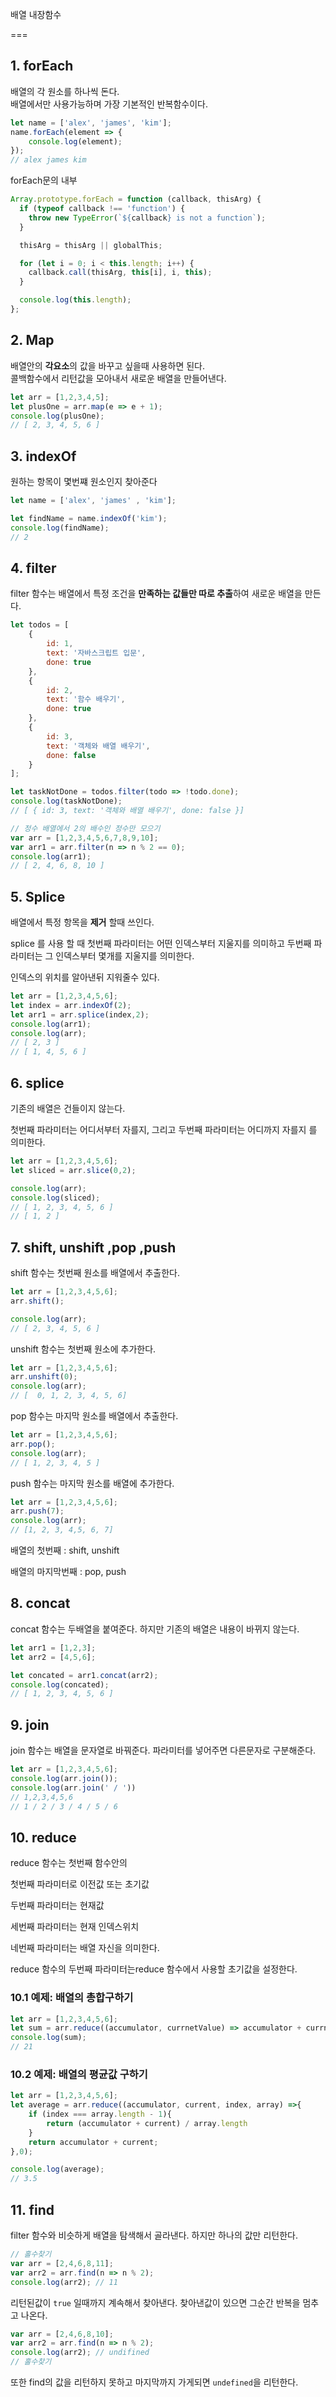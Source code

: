 배열 내장함수

===

## 1. forEach
배열의 각 원소를 하나씩 돈다.<br>
배열에서만 사용가능하며 가장 기본적인 반복함수이다.
```js
let name = ['alex', 'james', 'kim'];
name.forEach(element => {
    console.log(element);
});
// alex james kim
```

forEach문의 내부
```js
Array.prototype.forEach = function (callback, thisArg) {
  if (typeof callback !== 'function') {
    throw new TypeError(`${callback} is not a function`);
  }

  thisArg = thisArg || globalThis;

  for (let i = 0; i < this.length; i++) {
    callback.call(thisArg, this[i], i, this);
  }

  console.log(this.length);
};
```

## 2. Map
배열안의 **각요소**의 값을 바꾸고 싶을때 사용하면 된다.<br>
콜백함수에서 리턴값을 모아내서 새로운 배열을 만들어낸다.

```js
let arr = [1,2,3,4,5];
let plusOne = arr.map(e => e + 1);
console.log(plusOne);
// [ 2, 3, 4, 5, 6 ]
```
## 3. indexOf

원하는 항목이 몇번쨰 원소인지 찾아준다
```js
let name = ['alex', 'james' , 'kim'];

let findName = name.indexOf('kim');
console.log(findName);
// 2
```
## 4. filter

filter 함수는 배열에서 특정 조건을 **만족하는 값들만 따로 추출**하여 새로운 배열을 만든다.

```js
let todos = [
    {
        id: 1,
        text: '자바스크립트 입문',
        done: true
    },
    {
        id: 2,
        text: '함수 배우기',
        done: true
    },
    {
        id: 3,
        text: '객체와 배열 배우기',
        done: false
    }
];

let taskNotDone = todos.filter(todo => !todo.done);
console.log(taskNotDone);
// [ { id: 3, text: '객체와 배열 배우기', done: false }]
```
```js
// 정수 배열에서 2의 배수인 정수만 모으기
var arr = [1,2,3,4,5,6,7,8,9,10];
var arr1 = arr.filter(n => n % 2 == 0);
console.log(arr1);
// [ 2, 4, 6, 8, 10 ]
```

## 5. Splice
배열에서 특정 항목을 **제거** 할때 쓰인다.

splice 를 사용 할 때 첫번째 파라미터는 어떤 인덱스부터 지울지를 의미하고 두번째 파라미터는 그 인덱스부터 몇개를 지울지를 의미한다.

인덱스의 위치를 알아낸뒤 지워줄수 있다.
```js
let arr = [1,2,3,4,5,6];
let index = arr.indexOf(2);
let arr1 = arr.splice(index,2);
console.log(arr1);
console.log(arr);
// [ 2, 3 ]
// [ 1, 4, 5, 6 ]
```

## 6. splice
기존의 배열은 건들이지 않는다.

첫번째 파라미터는 어디서부터 자를지, 그리고 두번째 파라미터는 어디까지 자를지 를 의미한다.

```js
let arr = [1,2,3,4,5,6];
let sliced = arr.slice(0,2);

console.log(arr);
console.log(sliced);
// [ 1, 2, 3, 4, 5, 6 ]
// [ 1, 2 ]
```

## 7. shift, unshift ,pop ,push
shift 함수는 첫번째 원소를 배열에서 추출한다.
```js
let arr = [1,2,3,4,5,6];
arr.shift();

console.log(arr);
// [ 2, 3, 4, 5, 6 ]
```

unshift 함수는 첫번째 원소에 추가한다.
```js
let arr = [1,2,3,4,5,6];
arr.unshift(0);
console.log(arr);
// [  0, 1, 2, 3, 4, 5, 6]
```

pop 함수는 마지막 원소를 배열에서 추출한다.
```js
let arr = [1,2,3,4,5,6];
arr.pop();
console.log(arr);
// [ 1, 2, 3, 4, 5 ]
```

push 함수는 마지막 원소를 배열에 추가한다.
```js
let arr = [1,2,3,4,5,6];
arr.push(7);
console.log(arr);
// [1, 2, 3, 4,5, 6, 7]
```
배열의 첫번째 : shift, unshift

배열의 마지막번째 : pop, push


## 8. concat
concat 함수는 두배열을 붙여준다.
하지만 기존의 배열은 내용이 바뀌지 않는다.
```js
let arr1 = [1,2,3];
let arr2 = [4,5,6];

let concated = arr1.concat(arr2);
console.log(concated);
// [ 1, 2, 3, 4, 5, 6 ]
```

## 9. join
join 함수는 배열을 문자열로 바꿔준다.
파라미터를 넣어주면 다른문자로 구분해준다.
```js
let arr = [1,2,3,4,5,6];
console.log(arr.join());
console.log(arr.join(' / '))
// 1,2,3,4,5,6
// 1 / 2 / 3 / 4 / 5 / 6
```

## 10. reduce
reduce 함수는 첫번째 함수안의

첫번째 파라미터로 이전값 또는 초기값 

두번째 파라미터는 현재값 

세번째 파라미터는 현재 인덱스위치 

네번째 파라미터는 배열 자신을 의미한다.

reduce 함수의 두번째 파라미터는reduce 함수에서 사용할 초기값을 설정한다.

### 10.1 예제: 배열의 총합구하기
```js
let arr = [1,2,3,4,5,6];
let sum = arr.reduce((accumulator, currnetValue) => accumulator + currnetValue,0);
console.log(sum);
// 21
```

### 10.2 예제: 배열의 평균값 구하기

```js
let arr = [1,2,3,4,5,6];
let average = arr.reduce((accumulator, current, index, array) =>{
    if (index === array.length - 1){
        return (accumulator + current) / array.length
    }
    return accumulator + current;
},0);

console.log(average);
// 3.5
```

## 11. find
filter 함수와 비슷하게 배열을 탐색해서 골라낸다.
하지만 하나의 값만 리턴한다.

```js
// 홀수찾기
var arr = [2,4,6,8,11];
var arr2 = arr.find(n => n % 2);
console.log(arr2); // 11
```
리턴된값이 `true` 일때까지 계속해서 찾아낸다.
찾아낸값이 있으면 그순간 반복을 멈추고 나온다.

```js
var arr = [2,4,6,8,10];
var arr2 = arr.find(n => n % 2);
console.log(arr2); // undifined
// 홀수찾기
```
또한 find의 값을 리턴하지 못하고 마지막까지 가게되면 `undefined`을 리턴한다.
